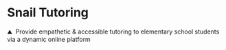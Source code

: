 # Snail Tutoring
:mountain: &nbsp;Provide empathetic & accessible tutoring to elementary school students via a dynamic online platform
